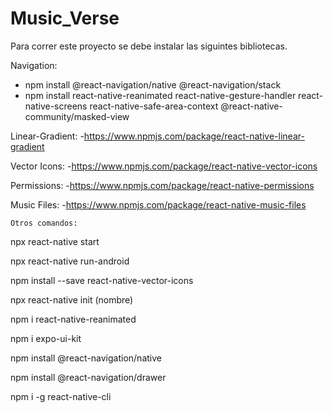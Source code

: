 # Music_Verse

Para correr este proyecto se debe instalar las siguintes bibliotecas.
 
Navigation:
  - npm install @react-navigation/native @react-navigation/stack 
  - npm install react-native-reanimated react-native-gesture-handler react-native-screens react-native-safe-area-context @react-native-community/masked-view

Linear-Gradient:
    -https://www.npmjs.com/package/react-native-linear-gradient

Vector Icons:
    -https://www.npmjs.com/package/react-native-vector-icons
    
 Permissions:
    -https://www.npmjs.com/package/react-native-permissions
    
 Music Files:
    -https://www.npmjs.com/package/react-native-music-files
    
    Otros comandos:

npx react-native start

npx react-native run-android

npm install --save react-native-vector-icons

npx react-native init (nombre)

npm i react-native-reanimated

npm i expo-ui-kit

npm install @react-navigation/native

npm install @react-navigation/drawer

npm i -g react-native-cli
